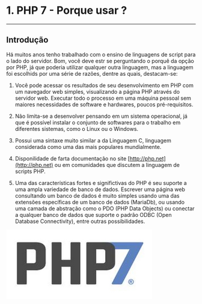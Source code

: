 # 1. PHP 7 - Porque usar ?

---

## Introdução

Há muitos anos tenho trabalhado com o ensino de linguagens de script para o lado do servidor. Bom, você deve estr se perguntando o porquê da opção por PHP, já que poderia utilizar qualquer outra linguagem, mas a linguagem foi escolhids por uma série de razões, dentre as quais, destacam-se:

1. Você pode acessar os resultados de seu desenvolvimento em PHP com um navegador web simples, visualizando a página PHP através do servidor web. Executar todo o processo em uma máquina pessoal sem maiores necessidades de software e hardwares, poucos pré-requisitos.
2. Não limita-se a desenvolver pensando em um sistema operacional, já que é possível instalar o conjunto de softwares para o trabalho em diferentes sistemas, como o Linux ou o Windows.

3. Possui uma sintaxe muito similar a da Linguagem C, linguagem considerada como uma das mais populares mundialmente.

4. Disponilidade de farta documentação no site [http://php.net](http://php.net) ou em comunidades que discutem a linguagem de scripts PHP.

5. Uma das características fortes e significtivas do PHP é seu suporte a uma ampla variedade de banco de dados. Escrever uma página web consultando um banco de dados é muito simples usando uma das extensões específicas de um banco de dados \(MariaDb\), ou usando uma camada de abstração como o PDO \(PHP Data Objects\) ou conectar a qualquer banco de dados que suporte o padrão ODBC \(Open Database Connectivity\), entre outras possibilidades.

![](/assets/php7_logo_white.jpg)

